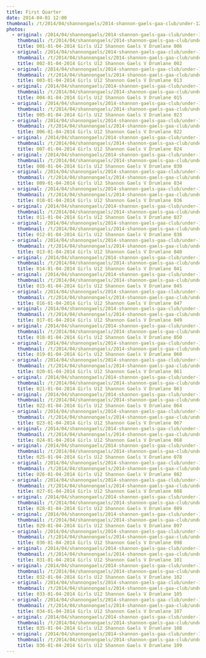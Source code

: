 ```yaml
---
title: First Quarter
date: 2014-04-01 12:00
thumbnail: /t/2014/04/shannongaels/2014-shannon-gaels-gaa-club/under-12-girls-shannon-gaels-v-drumlane/first-quarter/001-01-04-2014-girls-u12-shannon-gaels-v-drumlane-006.jpg
photos:
  - original: /2014/04/shannongaels/2014-shannon-gaels-gaa-club/under-12-girls-shannon-gaels-v-drumlane/first-quarter/001-01-04-2014-girls-u12-shannon-gaels-v-drumlane-006.jpg
    thumbnail: /t/2014/04/shannongaels/2014-shannon-gaels-gaa-club/under-12-girls-shannon-gaels-v-drumlane/first-quarter/001-01-04-2014-girls-u12-shannon-gaels-v-drumlane-006.jpg
    title: 001-01-04-2014 Girls U12 Shannon Gaels V Drumlane 006
  - original: /2014/04/shannongaels/2014-shannon-gaels-gaa-club/under-12-girls-shannon-gaels-v-drumlane/first-quarter/002-01-04-2014-girls-u12-shannon-gaels-v-drumlane-002.jpg
    thumbnail: /t/2014/04/shannongaels/2014-shannon-gaels-gaa-club/under-12-girls-shannon-gaels-v-drumlane/first-quarter/002-01-04-2014-girls-u12-shannon-gaels-v-drumlane-002.jpg
    title: 002-01-04-2014 Girls U12 Shannon Gaels V Drumlane 002
  - original: /2014/04/shannongaels/2014-shannon-gaels-gaa-club/under-12-girls-shannon-gaels-v-drumlane/first-quarter/003-01-04-2014-girls-u12-shannon-gaels-v-drumlane-013.jpg
    thumbnail: /t/2014/04/shannongaels/2014-shannon-gaels-gaa-club/under-12-girls-shannon-gaels-v-drumlane/first-quarter/003-01-04-2014-girls-u12-shannon-gaels-v-drumlane-013.jpg
    title: 003-01-04-2014 Girls U12 Shannon Gaels V Drumlane 013
  - original: /2014/04/shannongaels/2014-shannon-gaels-gaa-club/under-12-girls-shannon-gaels-v-drumlane/first-quarter/004-01-04-2014-girls-u12-shannon-gaels-v-drumlane-015.jpg
    thumbnail: /t/2014/04/shannongaels/2014-shannon-gaels-gaa-club/under-12-girls-shannon-gaels-v-drumlane/first-quarter/004-01-04-2014-girls-u12-shannon-gaels-v-drumlane-015.jpg
    title: 004-01-04-2014 Girls U12 Shannon Gaels V Drumlane 015
  - original: /2014/04/shannongaels/2014-shannon-gaels-gaa-club/under-12-girls-shannon-gaels-v-drumlane/first-quarter/005-01-04-2014-girls-u12-shannon-gaels-v-drumlane-023.jpg
    thumbnail: /t/2014/04/shannongaels/2014-shannon-gaels-gaa-club/under-12-girls-shannon-gaels-v-drumlane/first-quarter/005-01-04-2014-girls-u12-shannon-gaels-v-drumlane-023.jpg
    title: 005-01-04-2014 Girls U12 Shannon Gaels V Drumlane 023
  - original: /2014/04/shannongaels/2014-shannon-gaels-gaa-club/under-12-girls-shannon-gaels-v-drumlane/first-quarter/006-01-04-2014-girls-u12-shannon-gaels-v-drumlane-022.jpg
    thumbnail: /t/2014/04/shannongaels/2014-shannon-gaels-gaa-club/under-12-girls-shannon-gaels-v-drumlane/first-quarter/006-01-04-2014-girls-u12-shannon-gaels-v-drumlane-022.jpg
    title: 006-01-04-2014 Girls U12 Shannon Gaels V Drumlane 022
  - original: /2014/04/shannongaels/2014-shannon-gaels-gaa-club/under-12-girls-shannon-gaels-v-drumlane/first-quarter/007-01-04-2014-girls-u12-shannon-gaels-v-drumlane-024.jpg
    thumbnail: /t/2014/04/shannongaels/2014-shannon-gaels-gaa-club/under-12-girls-shannon-gaels-v-drumlane/first-quarter/007-01-04-2014-girls-u12-shannon-gaels-v-drumlane-024.jpg
    title: 007-01-04-2014 Girls U12 Shannon Gaels V Drumlane 024
  - original: /2014/04/shannongaels/2014-shannon-gaels-gaa-club/under-12-girls-shannon-gaels-v-drumlane/first-quarter/008-01-04-2014-girls-u12-shannon-gaels-v-drumlane-030.jpg
    thumbnail: /t/2014/04/shannongaels/2014-shannon-gaels-gaa-club/under-12-girls-shannon-gaels-v-drumlane/first-quarter/008-01-04-2014-girls-u12-shannon-gaels-v-drumlane-030.jpg
    title: 008-01-04-2014 Girls U12 Shannon Gaels V Drumlane 030
  - original: /2014/04/shannongaels/2014-shannon-gaels-gaa-club/under-12-girls-shannon-gaels-v-drumlane/first-quarter/009-01-04-2014-girls-u12-shannon-gaels-v-drumlane-034.jpg
    thumbnail: /t/2014/04/shannongaels/2014-shannon-gaels-gaa-club/under-12-girls-shannon-gaels-v-drumlane/first-quarter/009-01-04-2014-girls-u12-shannon-gaels-v-drumlane-034.jpg
    title: 009-01-04-2014 Girls U12 Shannon Gaels V Drumlane 034
  - original: /2014/04/shannongaels/2014-shannon-gaels-gaa-club/under-12-girls-shannon-gaels-v-drumlane/first-quarter/010-01-04-2014-girls-u12-shannon-gaels-v-drumlane-036.jpg
    thumbnail: /t/2014/04/shannongaels/2014-shannon-gaels-gaa-club/under-12-girls-shannon-gaels-v-drumlane/first-quarter/010-01-04-2014-girls-u12-shannon-gaels-v-drumlane-036.jpg
    title: 010-01-04-2014 Girls U12 Shannon Gaels V Drumlane 036
  - original: /2014/04/shannongaels/2014-shannon-gaels-gaa-club/under-12-girls-shannon-gaels-v-drumlane/first-quarter/011-01-04-2014-girls-u12-shannon-gaels-v-drumlane-037.jpg
    thumbnail: /t/2014/04/shannongaels/2014-shannon-gaels-gaa-club/under-12-girls-shannon-gaels-v-drumlane/first-quarter/011-01-04-2014-girls-u12-shannon-gaels-v-drumlane-037.jpg
    title: 011-01-04-2014 Girls U12 Shannon Gaels V Drumlane 037
  - original: /2014/04/shannongaels/2014-shannon-gaels-gaa-club/under-12-girls-shannon-gaels-v-drumlane/first-quarter/012-01-04-2014-girls-u12-shannon-gaels-v-drumlane-038.jpg
    thumbnail: /t/2014/04/shannongaels/2014-shannon-gaels-gaa-club/under-12-girls-shannon-gaels-v-drumlane/first-quarter/012-01-04-2014-girls-u12-shannon-gaels-v-drumlane-038.jpg
    title: 012-01-04-2014 Girls U12 Shannon Gaels V Drumlane 038
  - original: /2014/04/shannongaels/2014-shannon-gaels-gaa-club/under-12-girls-shannon-gaels-v-drumlane/first-quarter/013-01-04-2014-girls-u12-shannon-gaels-v-drumlane-040.jpg
    thumbnail: /t/2014/04/shannongaels/2014-shannon-gaels-gaa-club/under-12-girls-shannon-gaels-v-drumlane/first-quarter/013-01-04-2014-girls-u12-shannon-gaels-v-drumlane-040.jpg
    title: 013-01-04-2014 Girls U12 Shannon Gaels V Drumlane 040
  - original: /2014/04/shannongaels/2014-shannon-gaels-gaa-club/under-12-girls-shannon-gaels-v-drumlane/first-quarter/014-01-04-2014-girls-u12-shannon-gaels-v-drumlane-041.jpg
    thumbnail: /t/2014/04/shannongaels/2014-shannon-gaels-gaa-club/under-12-girls-shannon-gaels-v-drumlane/first-quarter/014-01-04-2014-girls-u12-shannon-gaels-v-drumlane-041.jpg
    title: 014-01-04-2014 Girls U12 Shannon Gaels V Drumlane 041
  - original: /2014/04/shannongaels/2014-shannon-gaels-gaa-club/under-12-girls-shannon-gaels-v-drumlane/first-quarter/015-01-04-2014-girls-u12-shannon-gaels-v-drumlane-045.jpg
    thumbnail: /t/2014/04/shannongaels/2014-shannon-gaels-gaa-club/under-12-girls-shannon-gaels-v-drumlane/first-quarter/015-01-04-2014-girls-u12-shannon-gaels-v-drumlane-045.jpg
    title: 015-01-04-2014 Girls U12 Shannon Gaels V Drumlane 045
  - original: /2014/04/shannongaels/2014-shannon-gaels-gaa-club/under-12-girls-shannon-gaels-v-drumlane/first-quarter/016-01-04-2014-girls-u12-shannon-gaels-v-drumlane-047.jpg
    thumbnail: /t/2014/04/shannongaels/2014-shannon-gaels-gaa-club/under-12-girls-shannon-gaels-v-drumlane/first-quarter/016-01-04-2014-girls-u12-shannon-gaels-v-drumlane-047.jpg
    title: 016-01-04-2014 Girls U12 Shannon Gaels V Drumlane 047
  - original: /2014/04/shannongaels/2014-shannon-gaels-gaa-club/under-12-girls-shannon-gaels-v-drumlane/first-quarter/017-01-04-2014-girls-u12-shannon-gaels-v-drumlane-049.jpg
    thumbnail: /t/2014/04/shannongaels/2014-shannon-gaels-gaa-club/under-12-girls-shannon-gaels-v-drumlane/first-quarter/017-01-04-2014-girls-u12-shannon-gaels-v-drumlane-049.jpg
    title: 017-01-04-2014 Girls U12 Shannon Gaels V Drumlane 049
  - original: /2014/04/shannongaels/2014-shannon-gaels-gaa-club/under-12-girls-shannon-gaels-v-drumlane/first-quarter/018-01-04-2014-girls-u12-shannon-gaels-v-drumlane-050.jpg
    thumbnail: /t/2014/04/shannongaels/2014-shannon-gaels-gaa-club/under-12-girls-shannon-gaels-v-drumlane/first-quarter/018-01-04-2014-girls-u12-shannon-gaels-v-drumlane-050.jpg
    title: 018-01-04-2014 Girls U12 Shannon Gaels V Drumlane 050
  - original: /2014/04/shannongaels/2014-shannon-gaels-gaa-club/under-12-girls-shannon-gaels-v-drumlane/first-quarter/019-01-04-2014-girls-u12-shannon-gaels-v-drumlane-060.jpg
    thumbnail: /t/2014/04/shannongaels/2014-shannon-gaels-gaa-club/under-12-girls-shannon-gaels-v-drumlane/first-quarter/019-01-04-2014-girls-u12-shannon-gaels-v-drumlane-060.jpg
    title: 019-01-04-2014 Girls U12 Shannon Gaels V Drumlane 060
  - original: /2014/04/shannongaels/2014-shannon-gaels-gaa-club/under-12-girls-shannon-gaels-v-drumlane/first-quarter/020-01-04-2014-girls-u12-shannon-gaels-v-drumlane-061.jpg
    thumbnail: /t/2014/04/shannongaels/2014-shannon-gaels-gaa-club/under-12-girls-shannon-gaels-v-drumlane/first-quarter/020-01-04-2014-girls-u12-shannon-gaels-v-drumlane-061.jpg
    title: 020-01-04-2014 Girls U12 Shannon Gaels V Drumlane 061
  - original: /2014/04/shannongaels/2014-shannon-gaels-gaa-club/under-12-girls-shannon-gaels-v-drumlane/first-quarter/021-01-04-2014-girls-u12-shannon-gaels-v-drumlane-063.jpg
    thumbnail: /t/2014/04/shannongaels/2014-shannon-gaels-gaa-club/under-12-girls-shannon-gaels-v-drumlane/first-quarter/021-01-04-2014-girls-u12-shannon-gaels-v-drumlane-063.jpg
    title: 021-01-04-2014 Girls U12 Shannon Gaels V Drumlane 063
  - original: /2014/04/shannongaels/2014-shannon-gaels-gaa-club/under-12-girls-shannon-gaels-v-drumlane/first-quarter/022-01-04-2014-girls-u12-shannon-gaels-v-drumlane-064.jpg
    thumbnail: /t/2014/04/shannongaels/2014-shannon-gaels-gaa-club/under-12-girls-shannon-gaels-v-drumlane/first-quarter/022-01-04-2014-girls-u12-shannon-gaels-v-drumlane-064.jpg
    title: 022-01-04-2014 Girls U12 Shannon Gaels V Drumlane 064
  - original: /2014/04/shannongaels/2014-shannon-gaels-gaa-club/under-12-girls-shannon-gaels-v-drumlane/first-quarter/023-01-04-2014-girls-u12-shannon-gaels-v-drumlane-067.jpg
    thumbnail: /t/2014/04/shannongaels/2014-shannon-gaels-gaa-club/under-12-girls-shannon-gaels-v-drumlane/first-quarter/023-01-04-2014-girls-u12-shannon-gaels-v-drumlane-067.jpg
    title: 023-01-04-2014 Girls U12 Shannon Gaels V Drumlane 067
  - original: /2014/04/shannongaels/2014-shannon-gaels-gaa-club/under-12-girls-shannon-gaels-v-drumlane/first-quarter/024-01-04-2014-girls-u12-shannon-gaels-v-drumlane-068.jpg
    thumbnail: /t/2014/04/shannongaels/2014-shannon-gaels-gaa-club/under-12-girls-shannon-gaels-v-drumlane/first-quarter/024-01-04-2014-girls-u12-shannon-gaels-v-drumlane-068.jpg
    title: 024-01-04-2014 Girls U12 Shannon Gaels V Drumlane 068
  - original: /2014/04/shannongaels/2014-shannon-gaels-gaa-club/under-12-girls-shannon-gaels-v-drumlane/first-quarter/025-01-04-2014-girls-u12-shannon-gaels-v-drumlane-078.jpg
    thumbnail: /t/2014/04/shannongaels/2014-shannon-gaels-gaa-club/under-12-girls-shannon-gaels-v-drumlane/first-quarter/025-01-04-2014-girls-u12-shannon-gaels-v-drumlane-078.jpg
    title: 025-01-04-2014 Girls U12 Shannon Gaels V Drumlane 078
  - original: /2014/04/shannongaels/2014-shannon-gaels-gaa-club/under-12-girls-shannon-gaels-v-drumlane/first-quarter/026-01-04-2014-girls-u12-shannon-gaels-v-drumlane-082.jpg
    thumbnail: /t/2014/04/shannongaels/2014-shannon-gaels-gaa-club/under-12-girls-shannon-gaels-v-drumlane/first-quarter/026-01-04-2014-girls-u12-shannon-gaels-v-drumlane-082.jpg
    title: 026-01-04-2014 Girls U12 Shannon Gaels V Drumlane 082
  - original: /2014/04/shannongaels/2014-shannon-gaels-gaa-club/under-12-girls-shannon-gaels-v-drumlane/first-quarter/027-01-04-2014-girls-u12-shannon-gaels-v-drumlane-088.jpg
    thumbnail: /t/2014/04/shannongaels/2014-shannon-gaels-gaa-club/under-12-girls-shannon-gaels-v-drumlane/first-quarter/027-01-04-2014-girls-u12-shannon-gaels-v-drumlane-088.jpg
    title: 027-01-04-2014 Girls U12 Shannon Gaels V Drumlane 088
  - original: /2014/04/shannongaels/2014-shannon-gaels-gaa-club/under-12-girls-shannon-gaels-v-drumlane/first-quarter/028-01-04-2014-girls-u12-shannon-gaels-v-drumlane-089.jpg
    thumbnail: /t/2014/04/shannongaels/2014-shannon-gaels-gaa-club/under-12-girls-shannon-gaels-v-drumlane/first-quarter/028-01-04-2014-girls-u12-shannon-gaels-v-drumlane-089.jpg
    title: 028-01-04-2014 Girls U12 Shannon Gaels V Drumlane 089
  - original: /2014/04/shannongaels/2014-shannon-gaels-gaa-club/under-12-girls-shannon-gaels-v-drumlane/first-quarter/029-01-04-2014-girls-u12-shannon-gaels-v-drumlane-097.jpg
    thumbnail: /t/2014/04/shannongaels/2014-shannon-gaels-gaa-club/under-12-girls-shannon-gaels-v-drumlane/first-quarter/029-01-04-2014-girls-u12-shannon-gaels-v-drumlane-097.jpg
    title: 029-01-04-2014 Girls U12 Shannon Gaels V Drumlane 097
  - original: /2014/04/shannongaels/2014-shannon-gaels-gaa-club/under-12-girls-shannon-gaels-v-drumlane/first-quarter/030-01-04-2014-girls-u12-shannon-gaels-v-drumlane-098.jpg
    thumbnail: /t/2014/04/shannongaels/2014-shannon-gaels-gaa-club/under-12-girls-shannon-gaels-v-drumlane/first-quarter/030-01-04-2014-girls-u12-shannon-gaels-v-drumlane-098.jpg
    title: 030-01-04-2014 Girls U12 Shannon Gaels V Drumlane 098
  - original: /2014/04/shannongaels/2014-shannon-gaels-gaa-club/under-12-girls-shannon-gaels-v-drumlane/first-quarter/031-01-04-2014-girls-u12-shannon-gaels-v-drumlane-101.jpg
    thumbnail: /t/2014/04/shannongaels/2014-shannon-gaels-gaa-club/under-12-girls-shannon-gaels-v-drumlane/first-quarter/031-01-04-2014-girls-u12-shannon-gaels-v-drumlane-101.jpg
    title: 031-01-04-2014 Girls U12 Shannon Gaels V Drumlane 101
  - original: /2014/04/shannongaels/2014-shannon-gaels-gaa-club/under-12-girls-shannon-gaels-v-drumlane/first-quarter/032-01-04-2014-girls-u12-shannon-gaels-v-drumlane-102.jpg
    thumbnail: /t/2014/04/shannongaels/2014-shannon-gaels-gaa-club/under-12-girls-shannon-gaels-v-drumlane/first-quarter/032-01-04-2014-girls-u12-shannon-gaels-v-drumlane-102.jpg
    title: 032-01-04-2014 Girls U12 Shannon Gaels V Drumlane 102
  - original: /2014/04/shannongaels/2014-shannon-gaels-gaa-club/under-12-girls-shannon-gaels-v-drumlane/first-quarter/033-01-04-2014-girls-u12-shannon-gaels-v-drumlane-105.jpg
    thumbnail: /t/2014/04/shannongaels/2014-shannon-gaels-gaa-club/under-12-girls-shannon-gaels-v-drumlane/first-quarter/033-01-04-2014-girls-u12-shannon-gaels-v-drumlane-105.jpg
    title: 033-01-04-2014 Girls U12 Shannon Gaels V Drumlane 105
  - original: /2014/04/shannongaels/2014-shannon-gaels-gaa-club/under-12-girls-shannon-gaels-v-drumlane/first-quarter/034-01-04-2014-girls-u12-shannon-gaels-v-drumlane-107.jpg
    thumbnail: /t/2014/04/shannongaels/2014-shannon-gaels-gaa-club/under-12-girls-shannon-gaels-v-drumlane/first-quarter/034-01-04-2014-girls-u12-shannon-gaels-v-drumlane-107.jpg
    title: 034-01-04-2014 Girls U12 Shannon Gaels V Drumlane 107
  - original: /2014/04/shannongaels/2014-shannon-gaels-gaa-club/under-12-girls-shannon-gaels-v-drumlane/first-quarter/035-01-04-2014-girls-u12-shannon-gaels-v-drumlane-108.jpg
    thumbnail: /t/2014/04/shannongaels/2014-shannon-gaels-gaa-club/under-12-girls-shannon-gaels-v-drumlane/first-quarter/035-01-04-2014-girls-u12-shannon-gaels-v-drumlane-108.jpg
    title: 035-01-04-2014 Girls U12 Shannon Gaels V Drumlane 108
  - original: /2014/04/shannongaels/2014-shannon-gaels-gaa-club/under-12-girls-shannon-gaels-v-drumlane/first-quarter/036-01-04-2014-girls-u12-shannon-gaels-v-drumlane-109.jpg
    thumbnail: /t/2014/04/shannongaels/2014-shannon-gaels-gaa-club/under-12-girls-shannon-gaels-v-drumlane/first-quarter/036-01-04-2014-girls-u12-shannon-gaels-v-drumlane-109.jpg
    title: 036-01-04-2014 Girls U12 Shannon Gaels V Drumlane 109
---
```

